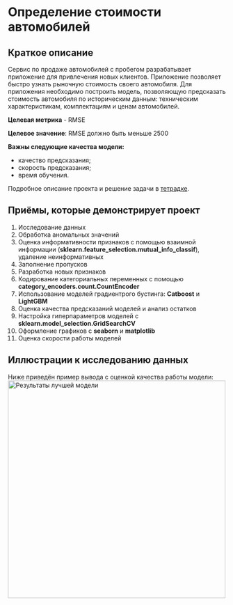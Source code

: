# Определение стоимости автомобилей

## Краткое описание
Сервис по продаже автомобилей с пробегом разрабатывает приложение для привлечения новых клиентов. 
Приложение позволяет быстро узнать рыночную стоимость своего автомобиля. Для приложения необходимо
построить модель, позволяющую предсказать стоимость автомобиля по историческим данным: техническим 
характеристикам, комплектациям и ценам автомобилей.

**Целевая метрика** - RMSE

**Целевое значение**: RMSE должно быть меньше 2500

**Важны следующие качества модели:**
- качество предсказания;
- скорость предсказания;
- время обучения.

Подробное описание проекта и решение задачи в [тетрадке](/11%20Определение%20стоимости%20автомобилей/Определение%20стоимости%20автомобилей.ipynb).


## Приёмы, которые демонстрирует проект
1. Исследование данных
2. Обработка аномальных значений
3. Оценка информативности признаков с помощью взаимной информации (**sklearn.feature_selection.mutual_info_classif**), удаление неинформативных
4. Заполнение пропусков
5. Разработка новых признаков
6. Кодирование категориальных переменных с помощью **category_encoders.count.CountEncoder**
7. Использование моделей градиентрого бустинга: **Catboost** и **LightGBM**
8. Оценка качества предсказаний моделей и анализ остатков
9. Настройка гиперпараметров моделей с **sklearn.model_selection.GridSearchCV**
10. Оформление графиков с **seaborn** и **matplotlib**
11. Оценка скорости работы моделей


## Иллюстрации к исследованию данных
Ниже приведён пример вывода с оценкой качества работы модели:  
<img alt="Результаты лучшей модели" src="output_final.PNG" height="500">
